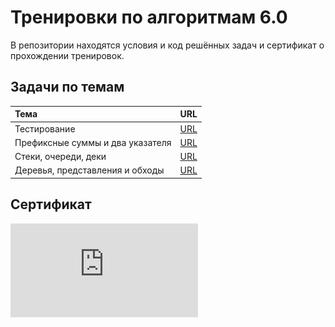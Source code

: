 # Тренировки по алгоритмам 6.0
В репозитории находятся условия и код решённых задач и сертификат о прохождении тренировок.

## Задачи по темам
|**Тема**|**URL**|
|:--|:--|
|Тестирование|[URL](https://github.com/mrBrain101/Yandex_Algorithm_Training_6_2024_GIT/tree/8876b65c0b0e49d52b1f04960a2461a121da23ca/01_Testing)|
|Префиксные суммы и два указателя|[URL](https://github.com/mrBrain101/Yandex_Algorithm_Training_6_2024_GIT/tree/8876b65c0b0e49d52b1f04960a2461a121da23ca/02_Prefix_sum_and_Two_pointers)|
|Стеки, очереди, деки|[URL](https://github.com/mrBrain101/Yandex_Algorithm_Training_6_2024_GIT/tree/8876b65c0b0e49d52b1f04960a2461a121da23ca/03_Stack_Queue_Deque)|
|Деревья, представления и обходы|[URL](https://github.com/mrBrain101/Yandex_Algorithm_Training_6_2024_GIT/tree/8876b65c0b0e49d52b1f04960a2461a121da23ca/04_Trees)|

## Сертификат
![Сертификат](https://github.com/mrBrain101/Yandex_Algorithm_Training_6_2024_GIT/blob/8876b65c0b0e49d52b1f04960a2461a121da23ca/Ya_Algo_Certificate.pdf)
